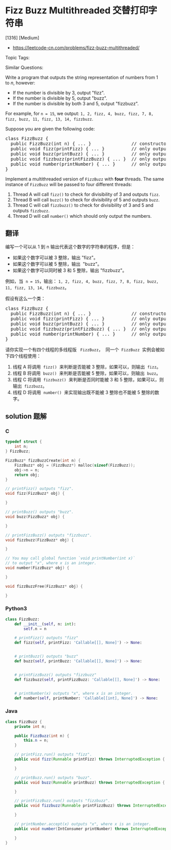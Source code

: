 # Fizz Buzz Multithreaded 交替打印字符串

[1316] [Medium]

- https://leetcode-cn.com/problems/fizz-buzz-multithreaded/

Topic Tags:

Similar Questions:

Write a program that outputs the string representation of numbers from 1 to *n*, however:

- If the number is divisible by 3, output "fizz".
- If the number is divisible by 5, output "buzz".
- If the number is divisible by both 3 and 5, output "fizzbuzz".

For example, for `n = 15`, we output: `1, 2, fizz, 4, buzz, fizz, 7, 8, fizz, buzz, 11, fizz, 13, 14, fizzbuzz`.

Suppose you are given the following code:

<pre>class FizzBuzz {
&nbsp; public FizzBuzz(int n) { ... }&nbsp;              // constructor
  public void fizz(printFizz) { ... }          // only output "fizz"
  public void buzz(printBuzz) { ... }          // only output "buzz"
  public void fizzbuzz(printFizzBuzz) { ... }  // only output "fizzbuzz"
  public void number(printNumber) { ... }      // only output the numbers
}</pre>

Implement a multithreaded version of `FizzBuzz` with **four** threads. The same instance of `FizzBuzz` will be passed to four different threads:

1.  Thread A will call `fizz()` to check for divisibility of 3 and outputs `fizz`.
2.  Thread B will call `buzz()` to check for divisibility of 5 and outputs `buzz`.
3.  Thread C will call `fizzbuzz()` to check for divisibility of 3 and 5 and outputs `fizzbuzz`.
4.  Thread D will call `number()` which should only output the numbers.

## 翻译

编写一个可以从 1 到 n 输出代表这个数字的字符串的程序，但是：

- 如果这个数字可以被 3 整除，输出 "fizz"。
- 如果这个数字可以被 5 整除，输出  "buzz"。
- 如果这个数字可以同时被 3 和 5 整除，输出 "fizzbuzz"。

例如，当  `n = 15`，输出： `1, 2, fizz, 4, buzz, fizz, 7, 8, fizz, buzz, 11, fizz, 13, 14, fizzbuzz`。

假设有这么一个类：

<pre>class FizzBuzz {
&nbsp; public FizzBuzz(int n) { ... }&nbsp;              // constructor
  public void fizz(printFizz) { ... }          // only output "fizz"
  public void buzz(printBuzz) { ... }          // only output "buzz"
  public void fizzbuzz(printFizzBuzz) { ... }  // only output "fizzbuzz"
  public void number(printNumber) { ... }      // only output the numbers
}</pre>

请你实现一个有四个线程的多线程版   `FizzBuzz`，  同一个  `FizzBuzz`  实例会被如下四个线程使用：

1.  线程 A 将调用  `fizz()`  来判断是否能被 3 整除，如果可以，则输出  `fizz`。
2.  线程 B 将调用  `buzz()`  来判断是否能被 5 整除，如果可以，则输出  `buzz`。
3.  线程 C 将调用  `fizzbuzz()`  来判断是否同时能被 3 和 5 整除，如果可以，则输出  `fizzbuzz`。
4.  线程 D 将调用  `number()`  来实现输出既不能被 3 整除也不能被 5 整除的数字。

## solution 题解

### C

```c
typedef struct {
    int n;
} FizzBuzz;

FizzBuzz* fizzBuzzCreate(int n) {
    FizzBuzz* obj = (FizzBuzz*) malloc(sizeof(FizzBuzz));
    obj->n = n;
    return obj;
}

// printFizz() outputs "fizz".
void fizz(FizzBuzz* obj) {

}

// printBuzz() outputs "buzz".
void buzz(FizzBuzz* obj) {

}

// printFizzBuzz() outputs "fizzbuzz".
void fizzbuzz(FizzBuzz* obj) {

}

// You may call global function `void printNumber(int x)`
// to output "x", where x is an integer.
void number(FizzBuzz* obj) {

}

void fizzBuzzFree(FizzBuzz* obj) {

}
```

### Python3

```python
class FizzBuzz:
    def __init__(self, n: int):
        self.n = n

    # printFizz() outputs "fizz"
    def fizz(self, printFizz: 'Callable[[], None]') -> None:


    # printBuzz() outputs "buzz"
    def buzz(self, printBuzz: 'Callable[[], None]') -> None:


    # printFizzBuzz() outputs "fizzbuzz"
    def fizzbuzz(self, printFizzBuzz: 'Callable[[], None]') -> None:


    # printNumber(x) outputs "x", where x is an integer.
    def number(self, printNumber: 'Callable[[int], None]') -> None:

```

### Java

```java
class FizzBuzz {
    private int n;

    public FizzBuzz(int n) {
        this.n = n;
    }

    // printFizz.run() outputs "fizz".
    public void fizz(Runnable printFizz) throws InterruptedException {

    }

    // printBuzz.run() outputs "buzz".
    public void buzz(Runnable printBuzz) throws InterruptedException {

    }

    // printFizzBuzz.run() outputs "fizzbuzz".
    public void fizzbuzz(Runnable printFizzBuzz) throws InterruptedException {

    }

    // printNumber.accept(x) outputs "x", where x is an integer.
    public void number(IntConsumer printNumber) throws InterruptedException {

    }
}
```
